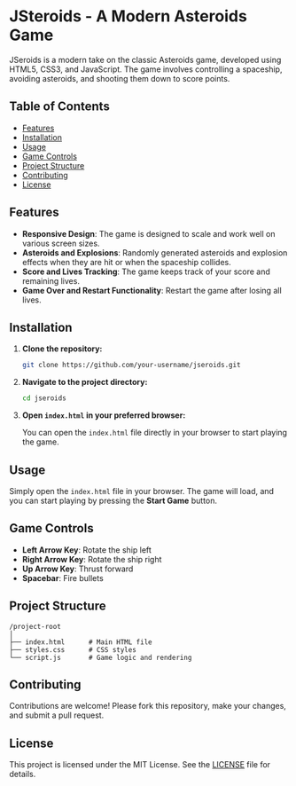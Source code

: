 # JSteroids - A Modern Asteroids Game

JSeroids is a modern take on the classic Asteroids game, developed using HTML5, CSS3, and JavaScript. The game involves controlling a spaceship, avoiding asteroids, and shooting them down to score points.

## Table of Contents

- [Features](#features)
- [Installation](#installation)
- [Usage](#usage)
- [Game Controls](#game-controls)
- [Project Structure](#project-structure)
- [Contributing](#contributing)
- [License](#license)

## Features

- **Responsive Design**: The game is designed to scale and work well on various screen sizes.
- **Asteroids and Explosions**: Randomly generated asteroids and explosion effects when they are hit or when the spaceship collides.
- **Score and Lives Tracking**: The game keeps track of your score and remaining lives.
- **Game Over and Restart Functionality**: Restart the game after losing all lives.

## Installation

1. **Clone the repository:**

   ```bash
   git clone https://github.com/your-username/jseroids.git
   ```

2. **Navigate to the project directory:**

   ```bash
   cd jseroids
   ```

3. **Open `index.html` in your preferred browser:**

   You can open the `index.html` file directly in your browser to start playing the game.

## Usage

Simply open the `index.html` file in your browser. The game will load, and you can start playing by pressing the **Start Game** button.

## Game Controls

- **Left Arrow Key**: Rotate the ship left
- **Right Arrow Key**: Rotate the ship right
- **Up Arrow Key**: Thrust forward
- **Spacebar**: Fire bullets

## Project Structure

```
/project-root
│
├── index.html      # Main HTML file
├── styles.css      # CSS styles
└── script.js       # Game logic and rendering
```

## Contributing

Contributions are welcome! Please fork this repository, make your changes, and submit a pull request.

## License

This project is licensed under the MIT License. See the [LICENSE](LICENSE) file for details.

